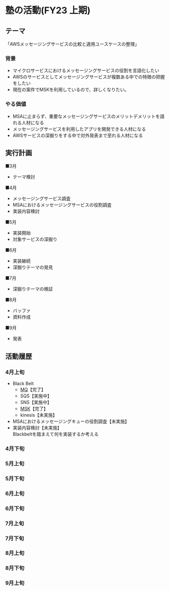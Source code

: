 # 塾の活動(FY23 上期)

## テーマ
「AWSメッセージングサービスの比較と適用ユースケースの整理」
### 背景  
- マイクロサービスにおけるメッセージングサービスの役割を言語化したい
- AWSのサービスとしてメッセージングサービスが複数ある中での特徴の把握をしたい
- 現在の案件でMSKを利用しているので、詳しくなりたい。  
### やる価値  
- MSAに止まらず、重要なメッセージングサービスのメリットデメリットを語れる人材になる
- メッセージングサービスを利用したアプリを開発できる人材になる
- AWSサービスの深掘りをする中で対外発表まで至れる人材になる




## 実行計画
■3月  
- テーマ検討

■4月  
- メッセージングサービス調査
- MSAにおけるメッセージングサービスの役割調査
- 実装内容検討

■5月  
- 実装開始
- 対象サービスの深掘り

■6月  
- 実装継続
- 深掘りテーマの発見

■7月  
- 深掘りテーマの検証

■8月  
- バッファ
- 資料作成

■9月  
- 発表






## 活動履歴
### 4月上旬
- Black Belt
    - [MQ](https://misakifujishiro.github.io/mylogs/AWS/MQ.html)【完了】
    - SQS【実施中】
    - SNS【実施中】
    - [MSK](https://misakifujishiro.github.io/mylogs/AWS/MSK.html)【完了】
    - kinesis【未実施】
- MSAにおけるメッセージングキューの役割調査【未実施】
- 実装内容検討【未実施】  
    Blackbeltを踏まえて何を実装するか考える
### 4月下旬
### 5月上旬
### 5月下旬
### 6月上旬
### 6月下旬
### 7月上旬
### 7月下旬
### 8月上旬
### 8月下旬
### 9月上旬